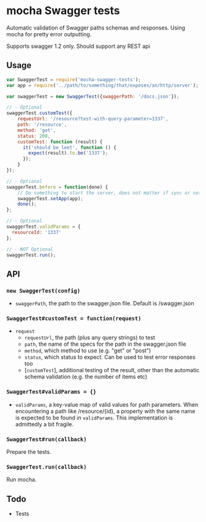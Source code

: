 # mocha Swagger tests

Automatic validation of Swagger paths schemas and responses.
Using mocha for pretty error outputting.

Supports swagger 1.2 only. Should support any REST api

## Usage

```js
var SwaggerTest = require('mocha-swagger-tests');
var app = require('../path/to/something/that/exposes/an/http/server');

var swaggerTest = new SwaggerTest({swaggerPath: '/docs.json'});

// - Optional
swaggerTest.customTest({
    requestUrl: '/resource?test-with-query-parameter=1337',
    path: '/resource',
    method: 'get',
    status: 200,
    customTest: function (result) {
      it('should be leet', function () {
        expect(result).to.be('1337');
      });
    }
});

// - Optional
swaggerTest.before = function(done) {
    // Do something to start the server, does not matter if sync or not
    swaggerTest.setApp(app);
    done();
};

// - Optional
swaggerTest.validParams = {
  resourceId: '1337'
};

// - NOT Optional
swaggerTest.run();
```

## API

### `new SwaggerTest(config)`

* `swaggerPath`, the path to the swagger.json file. Default is /swagger.json

### `SwaggerTest#customTest = function(request)`

* `request`
  * `requestUrl`, the path (plus any query strings) to test
  * `path`, the name of the specs for the path in the swagger.json file
  * `method`, which method to use (e.g. "get" or "post")
  * `status`, which status to expect. Can be used to test error responses too
  * [`customTest`], additional testing of the result, other than the automatic schema validation (e.g. the number of items etc)

### `SwaggerTest#validParams = {}`

* `validParams`, a key-value map of valid values for path parameters. When
  encountering a path like /resource/{id}, a property with the same name is
  expected to be found in `validParams`. This implementation is admittedly a bit
  fragile.

### `SwaggerTest#run(callback)`

Prepare the tests.

### `SwaggerTest.run(callback)`

Run mocha.

## Todo

* Tests
